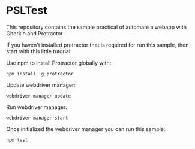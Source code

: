 # PSLTest

This repository contains the sample practical of automate a webapp with Gherkin and Protractor

If you haven't installed protractor that is required for run this sample, then start with this little tutorial:

Use npm to install Protractor globally with:

    npm install -g protractor

Update webdriver manager:

    webdriver-manager update

Run webdriver manager:

    webdriver-manager start

Once initialized the webdriver manager you can run this sample:    

    npm test